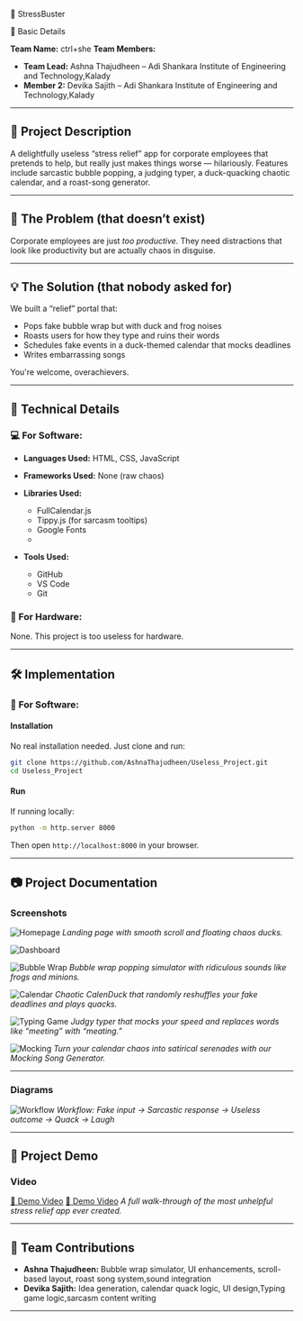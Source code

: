 🎯  StressBuster

🧠 Basic Details

**Team Name:** ctrl+she
**Team Members:**

* **Team Lead:** Ashna Thajudheen – Adi Shankara Institute of Engineering and Technology,Kalady
* **Member 2:** Devika Sajith – Adi Shankara Institute of Engineering and Technology,Kalady
---

## 📜 Project Description

A delightfully useless “stress relief” app for corporate employees that pretends to help, but really just makes things worse — hilariously. Features include sarcastic bubble popping, a judging typer, a duck-quacking chaotic calendar, and a roast-song generator.

---

## 🚨 The Problem (that doesn’t exist)

Corporate employees are just *too productive*. They need distractions that look like productivity but are actually chaos in disguise.

---

## 💡 The Solution (that nobody asked for)

We built a “relief” portal that:

* Pops fake bubble wrap but with duck and frog noises
* Roasts users for how they type and ruins their words
* Schedules fake events in a duck-themed calendar that mocks deadlines
* Writes embarrassing songs 

You're welcome, overachievers.

---

## 🧪 Technical Details

### 💻 For Software:

* **Languages Used:** HTML, CSS, JavaScript
* **Frameworks Used:** None (raw chaos)
* **Libraries Used:**

  * FullCalendar.js
  * Tippy.js (for sarcasm tooltips)
  * Google Fonts
  * 
* **Tools Used:**

  * GitHub
  * VS Code
  * Git

### 🔧 For Hardware:

None. This project is too useless for hardware.

---

## 🛠️ Implementation

### 💾 For Software:

#### Installation

No real installation needed. Just clone and run:

```bash
git clone https://github.com/AshnaThajudheen/Useless_Project.git
cd Useless_Project
```

#### Run

If running locally:

```bash
python -m http.server 8000
```

Then open `http://localhost:8000` in your browser.

---

## 📷 Project Documentation

### Screenshots

![Homepage](screenshot/home.png)
*Landing page with smooth scroll and floating chaos ducks.*

![Dashboard](screenshot/dashboard.png)

![Bubble Wrap](screenshot/bubble.png)
*Bubble wrap popping simulator with ridiculous sounds like frogs and minions.*

![Calendar](screenshot/calendar.png)
*Chaotic CalenDuck that randomly reshuffles your fake deadlines and plays quacks.*

![Typing Game](screenshot/judgy.png)
*Judgy typer that mocks your speed and replaces words like “meeting” with “meating.”*

![Mocking](screenshot/song.png)
*Turn your calendar chaos into satirical serenades with our Mocking Song Generator.*


---

### Diagrams

![Workflow](screenshot/workflow.jpg)
*Workflow: Fake input → Sarcastic response → Useless outcome → Quack → Laugh*

---

## 🎥 Project Demo

### Video

[🔗 Demo Video](Demo/demo1.mp4)
[🔗 Demo Video](Demo/demo2.mp4)
*A full walk-through of the most unhelpful stress relief app ever created.*

---

## 🙋 Team Contributions

* **Ashna Thajudheen:** Bubble wrap simulator, UI enhancements, scroll-based layout, roast song system,sound integration 
* **Devika Sajith:** Idea generation, calendar quack logic, UI design,Typing game logic,sarcasm content writing
  

---

